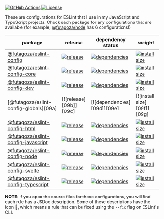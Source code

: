 [![GitHub Actions](https://github.com/futagoza/eslint-config-futagozaryuu/workflows/CI/badge.svg)](https://github.com/futagoza/eslint-config-futagozaryuu/actions)
[![License](https://img.shields.io/badge/license-mit-blue.svg)](https://opensource.org/licenses/MIT)

These are configurations for ESLint that I use in my JavaScript and TypeScript projects. Check each package for any configurations that are available (for example, [@futagoza/node][04a] has 6 configurations!)

| package | release | dependency status | weight |
| ------- | ------- | ----------------- | ------ |
| [@futagoza/eslint-config][01a] | [![release][01b]][01c] | [![dependencies][01d]][01e] | [![install size][01f]][01g] |
| [@futagoza/eslint-config-core][02a] | [![release][02b]][02c] | [![dependencies][02d]][02e] | [![install size][02f]][02g] |
| [@futagoza/eslint-config-dev][05a] | [![release][05b]][05c] | [![dependencies][05d]][05e] | [![install size][05f]][05g] |
| [@futagoza/eslint-config-globals][09a] | [![release][09b]][09c] | [![dependencies][09d]][09e] | [![install size][09f]][09g] |
| [@futagoza/eslint-config-html][07a] | [![release][07b]][07c] | [![dependencies][07d]][07e] | [![install size][07f]][07g] |
| [@futagoza/eslint-config-javascript][03a] | [![release][03b]][03c] | [![dependencies][03d]][03e] | [![install size][03f]][03g] |
| [@futagoza/eslint-config-node][04a] | [![release][04b]][04c] | [![dependencies][04d]][04e] | [![install size][04f]][04g] |
| [@futagoza/eslint-config-svelte][08a] | [![release][08b]][08c] | [![dependencies][08d]][08e] | [![install size][08f]][08g] |
| [@futagoza/eslint-config-typescript][06a] | [![release][06b]][06c] | [![dependencies][06d]][06e] | [![install size][06f]][06g] |

<!-- @futagoza/eslint-config -->
[01a]: https://github.com/futagoza/eslint-config-futagozaryuu/tree/master/packages/@futagoza/eslint-config
[01b]: https://img.shields.io/npm/v/@futagoza/eslint-config.svg
[01c]: https://www.npmjs.com/package/@futagoza/eslint-config
[01d]: https://img.shields.io/david/futagoza/eslint-config-futagozaryuu.svg?path=packages/@futagoza/eslint-config
[01e]: https://david-dm.org/futagoza/eslint-config-futagozaryuu?path=packages/@futagoza/eslint-config
[01f]: https://packagephobia.now.sh/badge?p=@futagoza/eslint-config
[01g]: https://packagephobia.now.sh/result?p=@futagoza/eslint-config

<!-- @futagoza/eslint-config-core -->
[02a]: https://github.com/futagoza/eslint-config-futagozaryuu/tree/master/packages/@futagoza/eslint-config-core
[02b]: https://img.shields.io/npm/v/@futagoza/eslint-config-core.svg
[02c]: https://www.npmjs.com/package/@futagoza/eslint-config-core
[02d]: https://img.shields.io/david/futagoza/eslint-config-futagozaryuu.svg?path=packages/@futagoza/eslint-config-core
[02e]: https://david-dm.org/futagoza/eslint-config-futagozaryuu?path=packages/@futagoza/eslint-config-core
[02f]: https://packagephobia.now.sh/badge?p=@futagoza/eslint-config-core
[02g]: https://packagephobia.now.sh/result?p=@futagoza/eslint-config-core

<!-- @futagoza/eslint-config-javascript -->
[03a]: https://github.com/futagoza/eslint-config-futagozaryuu/tree/master/packages/@futagoza/eslint-config-javascript
[03b]: https://img.shields.io/npm/v/@futagoza/eslint-config-javascript.svg
[03c]: https://www.npmjs.com/package/@futagoza/eslint-config-javascript
[03d]: https://img.shields.io/david/futagoza/eslint-config-futagozaryuu.svg?path=packages/@futagoza/eslint-config-javascript
[03e]: https://david-dm.org/futagoza/eslint-config-futagozaryuu?path=packages/@futagoza/eslint-config-javascript
[03f]: https://packagephobia.now.sh/badge?p=@futagoza/eslint-config-javascript
[03g]: https://packagephobia.now.sh/result?p=@futagoza/eslint-config-javascript

<!-- @futagoza/eslint-config-node -->
[04a]: https://github.com/futagoza/eslint-config-futagozaryuu/tree/master/packages/@futagoza/eslint-config-node
[04b]: https://img.shields.io/npm/v/@futagoza/eslint-config-node.svg
[04c]: https://www.npmjs.com/package/@futagoza/eslint-config-node
[04d]: https://img.shields.io/david/futagoza/eslint-config-futagozaryuu.svg?path=packages/@futagoza/eslint-config-node
[04e]: https://david-dm.org/futagoza/eslint-config-futagozaryuu?path=packages/@futagoza/eslint-config-node
[04f]: https://packagephobia.now.sh/badge?p=@futagoza/eslint-config-node
[04g]: https://packagephobia.now.sh/result?p=@futagoza/eslint-config-node

<!-- @futagoza/eslint-config-dev -->
[05a]: https://github.com/futagoza/eslint-config-futagozaryuu/tree/master/packages/@futagoza/eslint-config-dev
[05b]: https://img.shields.io/npm/v/@futagoza/eslint-config-dev.svg
[05c]: https://www.npmjs.com/package/@futagoza/eslint-config-dev
[05d]: https://img.shields.io/david/futagoza/eslint-config-futagozaryuu.svg?path=packages/@futagoza/eslint-config-dev
[05e]: https://david-dm.org/futagoza/eslint-config-futagozaryuu?path=packages/@futagoza/eslint-config-dev
[05f]: https://packagephobia.now.sh/badge?p=@futagoza/eslint-config-dev
[05g]: https://packagephobia.now.sh/result?p=@futagoza/eslint-config-dev

<!-- @futagoza/eslint-config-typescript -->
[06a]: https://github.com/futagoza/eslint-config-futagozaryuu/tree/master/packages/@futagoza/eslint-config-typescript
[06b]: https://img.shields.io/npm/v/@futagoza/eslint-config-typescript.svg
[06c]: https://www.npmjs.com/package/@futagoza/eslint-config-typescript
[06d]: https://img.shields.io/david/futagoza/eslint-config-futagozaryuu.svg?path=packages/@futagoza/eslint-config-typescript
[06e]: https://david-dm.org/futagoza/eslint-config-futagozaryuu?path=packages/@futagoza/eslint-config-typescript
[06f]: https://packagephobia.now.sh/badge?p=@futagoza/eslint-config-typescript
[06g]: https://packagephobia.now.sh/result?p=@futagoza/eslint-config-typescript

<!-- @futagoza/eslint-config-html -->
[07a]: https://github.com/futagoza/eslint-config-futagozaryuu/tree/master/packages/@futagoza/eslint-config-html
[07b]: https://img.shields.io/npm/v/@futagoza/eslint-config-html.svg
[07c]: https://www.npmjs.com/package/@futagoza/eslint-config-html
[07d]: https://img.shields.io/david/futagoza/eslint-config-futagozaryuu.svg?path=packages/@futagoza/eslint-config-html
[07e]: https://david-dm.org/futagoza/eslint-config-futagozaryuu?path=packages/@futagoza/eslint-config-html
[07f]: https://packagephobia.now.sh/badge?p=@futagoza/eslint-config-html
[07g]: https://packagephobia.now.sh/result?p=@futagoza/eslint-config-html

<!-- @futagoza/eslint-config-svelte -->
[08a]: https://github.com/futagoza/eslint-config-futagozaryuu/tree/master/packages/@futagoza/eslint-config-svelte
[08b]: https://img.shields.io/npm/v/@futagoza/eslint-config-svelte.svg
[08c]: https://www.npmjs.com/package/@futagoza/eslint-config-svelte
[08d]: https://img.shields.io/david/futagoza/eslint-config-futagozaryuu.svg?path=packages/@futagoza/eslint-config-svelte
[08e]: https://david-dm.org/futagoza/eslint-config-futagozaryuu?path=packages/@futagoza/eslint-config-svelte
[08f]: https://packagephobia.now.sh/badge?p=@futagoza/eslint-config-svelte
[08g]: https://packagephobia.now.sh/result?p=@futagoza/eslint-config-svelte

<!-- @futagoza/eslint-config-globals -->
[08a]: https://github.com/futagoza/eslint-config-futagozaryuu/tree/master/packages/@futagoza/eslint-config-globals
[08b]: https://img.shields.io/npm/v/@futagoza/eslint-config-globals.svg
[08c]: https://www.npmjs.com/package/@futagoza/eslint-config-globals
[08d]: https://img.shields.io/david/futagoza/eslint-config-futagozaryuu.svg?path=packages/@futagoza/eslint-config-globals
[08e]: https://david-dm.org/futagoza/eslint-config-futagozaryuu?path=packages/@futagoza/eslint-config-globals
[08f]: https://packagephobia.now.sh/badge?p=@futagoza/eslint-config-globals
[08g]: https://packagephobia.now.sh/result?p=@futagoza/eslint-config-globals

__NOTE:__ If you open the source files for these configurations, you will find each rule has a JSDoc description. Some of these descriptions have the icon 🔧, which means a rule that can be fixed using the `--fix` flag on ESLint's CLI.
